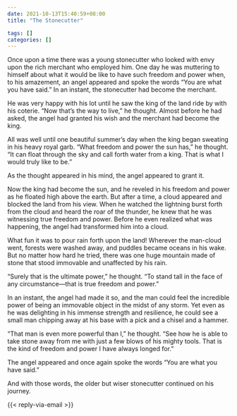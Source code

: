 ```yaml
---
date: 2021-10-13T15:40:59+08:00
title: "The Stonecutter"

tags: []
categories: []
---
```


Once upon a time there was a young stonecutter who looked with envy upon the rich merchant who employed him. One day he was muttering to himself about what it would be like to have such freedom and power when, to his amazement, an angel appeared and spoke the words “You are what you have said.” In an instant, the stonecutter had become the merchant.

He was very happy with his lot until he saw the king of the land ride by with his coterie. “Now that’s the way to live,” he thought. Almost before he had asked, the angel had granted his wish and the merchant had become the king.

All was well until one beautiful summer’s day when the king began sweating in his heavy royal garb. “What freedom and power the sun has,” he thought. “It can float through the sky and call forth water from a king. That is what I would truly like to be.”

As the thought appeared in his mind, the angel appeared to grant it.

Now the king had become the sun, and he reveled in his freedom and power as he floated high above the earth. But after a time, a cloud appeared and blocked the land from his view. When he watched the lightning burst forth from the cloud and heard the roar of the thunder, he knew that he was witnessing true freedom and power. Before he even realized what was happening, the angel had transformed him into a cloud.

What fun it was to pour rain forth upon the land! Wherever the man-cloud went, forests were washed away, and puddles became oceans in his wake. But no matter how hard he tried, there was one huge mountain made of stone that stood immovable and unaffected by his rain.

“Surely that is the ultimate power,” he thought. “To stand tall in the face of any circumstance—that is true freedom and power.”

In an instant, the angel had made it so, and the man could feel the incredible power of being an immovable object in the midst of any storm. Yet even as he was delighting in his immense strength and resilience, he could see a small man chipping away at his base with a pick and a chisel and a hammer.

“That man is even more powerful than I,” he thought. “See how he is able to take stone away from me with just a few blows of his mighty tools. That is the kind of freedom and power I have always longed for.”

The angel appeared and once again spoke the words “You are what you have said.”

And with those words, the older but wiser stonecutter continued on his journey.

{{< reply-via-email >}}
